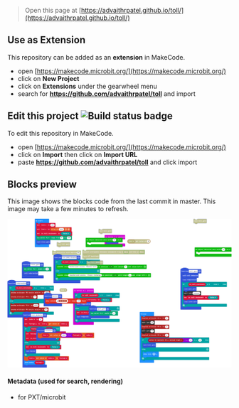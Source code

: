 
> Open this page at [https://advaithrpatel.github.io/toll/](https://advaithrpatel.github.io/toll/)

## Use as Extension

This repository can be added as an **extension** in MakeCode.

* open [https://makecode.microbit.org/](https://makecode.microbit.org/)
* click on **New Project**
* click on **Extensions** under the gearwheel menu
* search for **https://github.com/advaithrpatel/toll** and import

## Edit this project ![Build status badge](https://github.com/advaithrpatel/toll/workflows/MakeCode/badge.svg)

To edit this repository in MakeCode.

* open [https://makecode.microbit.org/](https://makecode.microbit.org/)
* click on **Import** then click on **Import URL**
* paste **https://github.com/advaithrpatel/toll** and click import

## Blocks preview

This image shows the blocks code from the last commit in master.
This image may take a few minutes to refresh.

![A rendered view of the blocks](https://github.com/advaithrpatel/toll/raw/master/.github/makecode/blocks.png)

#### Metadata (used for search, rendering)

* for PXT/microbit
<script src="https://makecode.com/gh-pages-embed.js"></script><script>makeCodeRender("{{ site.makecode.home_url }}", "{{ site.github.owner_name }}/{{ site.github.repository_name }}");</script>
